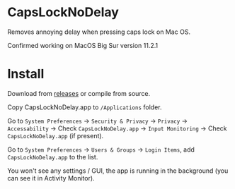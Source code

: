 # CapsLockNoDelay
Removes annoying delay when pressing caps lock on Mac OS.

Confirmed working on MacOS Big Sur version 11.2.1

# Install
Download from [releases](https://github.com/gkpln3/CapsLockNoDelay/releases) or compile from source.

Copy CapsLockNoDelay.app to `/Applications` folder.

Go to `System Preferences` -> `Security & Privacy` -> `Privacy` -> `Accessability` -> Check `CapsLockNoDelay.app` -> `Input Monitoring` -> Check `CapsLockNoDelay.app` (if present).

Go to `System Preferences` -> `Users & Groups` -> `Login Items`, add `CapsLockNoDelay.app` to the list.

You won't see any settings / GUI, the app is running in the background (you can see it in Activity Monitor).
